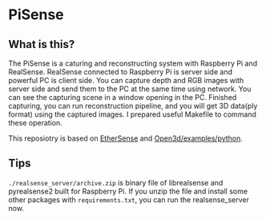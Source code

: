 # PiSense

## What is this?
The PiSense is a caturing and reconstructing system with Raspberry Pi and RealSense.
RealSense connected to Raspberry Pi is server side and powerful PC is client side.
You can capture depth and RGB images with server side and send them to the PC at the same time using network.
You can see the capturing scene in a window opening in the PC.
Finished capturing, you can run reconstruction pipeline, and you will get 3D data(ply format) using the captured images.
I prepared useful Makefile to command these operation.

This reposiotry is based on [EtherSense](https://github.com/yutashx/EtherSense) and [Open3d/examples/python](https://github.com/intel-isl/Open3D/tree/master/examples/python).

## Tips
`./realsense_server/archive.zip` is binary file of librealsense and pyrealsense2 built for Raspberry Pi.
If you unzip the file and install some other packages with `requirements.txt`, you can run the realsense_server now.
